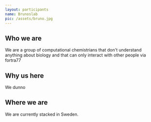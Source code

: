 ```yaml
---
layout: participants
name: Brunoslab
pic: /assets/bruno.jpg
---
```


## Who we are

We are a group of computational chemistrians that don't  understand anything
about biology and that can only interact with other people via fortra77

## Why us here

We dunno

## Where we are

We are currently stacked in Sweden.

